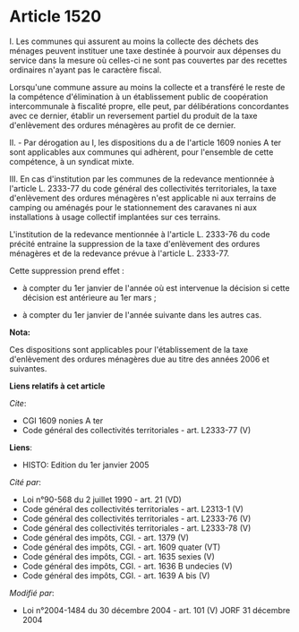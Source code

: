 # Article 1520

I. Les communes qui assurent au moins la collecte des déchets des ménages peuvent instituer une taxe destinée à pourvoir aux
dépenses du service dans la mesure où celles-ci ne sont pas couvertes par des recettes ordinaires n'ayant pas le caractère
fiscal.

Lorsqu'une commune assure au moins la collecte et a transféré le reste de la compétence d'élimination à un établissement
public de coopération intercommunale à fiscalité propre, elle peut, par délibérations concordantes avec ce dernier, établir
un reversement partiel du produit de la taxe d'enlèvement des ordures ménagères au profit de ce dernier.

II. - Par dérogation au I, les dispositions du a de l'article 1609 nonies A ter sont applicables aux communes qui adhèrent,
pour l'ensemble de cette compétence, à un syndicat mixte.

III. En cas d'institution par les communes de la redevance mentionnée à l'article L. 2333-77 du code général des
collectivités territoriales, la taxe d'enlèvement des ordures ménagères n'est applicable ni aux terrains de camping ou
aménagés pour le stationnement des caravanes ni aux installations à usage collectif implantées sur ces terrains.

L'institution de la redevance mentionnée à l'article L. 2333-76 du code précité entraine la suppression de la taxe
d'enlèvement des ordures ménagères et de la redevance prévue à l'article L. 2333-77.

Cette suppression prend effet :

- à compter du 1er janvier de l'année où est intervenue la décision si cette décision est antérieure au 1er mars ;

- à compter du 1er janvier de l'année suivante dans les autres cas.

**Nota:**

Ces dispositions sont applicables pour l'établissement de la taxe d'enlèvement des ordures ménagères due au titre des années
2006 et suivantes.

**Liens relatifs à cet article**

_Cite_:

  - CGI 1609 nonies A ter
  - Code général des collectivités territoriales - art. L2333-77 (V)

**Liens**:

  - HISTO: Edition du 1er janvier 2005

_Cité par_:

  - Loi n°90-568 du 2 juillet 1990 - art. 21 (VD)
  - Code général des collectivités territoriales - art. L2313-1 (V)
  - Code général des collectivités territoriales - art. L2333-76 (V)
  - Code général des collectivités territoriales - art. L2333-78 (V)
  - Code général des impôts, CGI. - art. 1379 (V)
  - Code général des impôts, CGI. - art. 1609 quater (VT)
  - Code général des impôts, CGI. - art. 1635 sexies (V)
  - Code général des impôts, CGI. - art. 1636 B undecies (V)
  - Code général des impôts, CGI. - art. 1639 A bis (V)

_Modifié par_:

  - Loi n°2004-1484 du 30 décembre 2004 - art. 101 (V) JORF 31 décembre 2004
